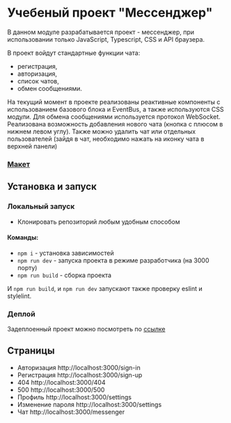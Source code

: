 # Учебеный проект "Мессенджер"


В данном модуле разрабатывается проект - мессенджер, при использовании только JavaScript, Typescript, CSS и API браузера.

В проект войдут стандартные функции чата:
- регистрация,
- авторизация,
- список чатов,
- обмен сообщениями.

На текущий момент в проекте реализованы реактивные компоненты с использованием базового блока и EventBus, а также используются CSS модули. 
Для обмена сообщениями используется протокол WebSocket. Реализована возможность добавления нового чата (кнопка с плюсом в нижнем левом углу). Также можно удалить чат или отдельных пользователей (зайдя в чат, необходимо нажать на иконку чата в верхней панели)

### [Макет](https://www.figma.com/file/jF5fFFzgGOxQeB4CmKWTiE/Chat_external_link?node-id=0%3A1)

## Установка и запуск

### Локальный запуск

 - Клонировать репозиторий любым удобным способом

 #### Команды:
 - `npm i` - установка зависимостей
 - `npm run dev` - запуска проекта в режиме разработчика (на 3000 порту)
 - `npm run build` - сборка проекта 

И `npm run build`, и `npm run dev` запускают также проверку eslint и stylelint.

### Деплой

 Задеплоенный проект можно посмотреть по [ссылке](https://deploy--scintillating-churros-7dabfa.netlify.app/src/pages/chats/chats)

## Страницы

- Авторизация http://localhost:3000/sign-in
- Регистрация http://localhost:3000/sign-up
- 404 http://localhost:3000/404
- 500 http://localhost:3000/500
- Профиль http://localhost:3000/settings
- Изменение пароля http://localhost:3000/settings
- Чат http://localhost:3000/messenger



